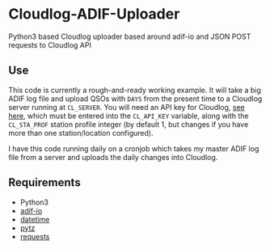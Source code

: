 # Cloudlog-ADIF-Uploader
Python3 based Cloudlog uploader based around adif-io and JSON POST requests to Cloudlog API

## Use
This code is currently a rough-and-ready working example. It will take a big ADIF log file and upload QSOs with `DAYS` from the present time to a Cloudlog server running at `CL_SERVER`. You will need an API key for Cloudlog, [see here](https://github.com/magicbug/Cloudlog/wiki/API), which must be entered into the `CL_API_KEY` variable, along with the `CL_STA_PROF` station profile integer (by default 1, but changes if you have more than one station/location configured).

I have this code running daily on a cronjob which takes my master ADIF log file from a server and uploads the daily changes into Cloudlog.

## Requirements
* Python3
* [adif-io](https://pypi.org/project/adif-io/)
* [datetime](https://pypi.org/project/DateTime/)
* [pytz](https://pypi.org/project/pytz/)
* [requests](https://pypi.org/project/requests/)



